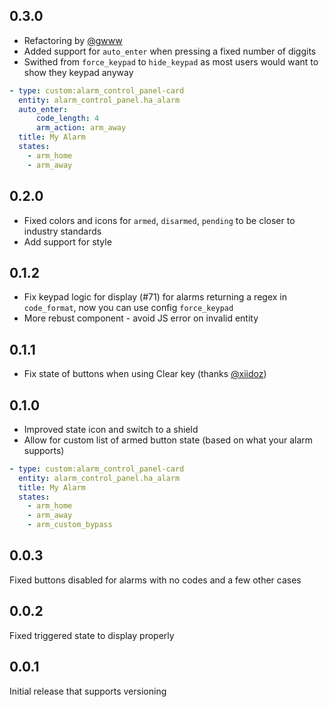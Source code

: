 ## 0.3.0
- Refactoring by [@gwww](https://github.com/gwww)
- Added support for `auto_enter` when pressing a fixed number of diggits
- Swithed from `force_keypad` to `hide_keypad` as most users would want to show they keypad anyway

```yaml
- type: custom:alarm_control_panel-card
  entity: alarm_control_panel.ha_alarm
  auto_enter:
      code_length: 4
      arm_action: arm_away
  title: My Alarm
  states:
    - arm_home
    - arm_away
```

## 0.2.0
- Fixed colors and icons for `armed`, `disarmed`, `pending` to be closer to industry standards
- Add support for style

## 0.1.2
- Fix keypad logic for display (#71) for alarms returning a regex in `code_format`, now you can use config `force_keypad`
- More rebust component - avoid JS error on invalid entity

## 0.1.1
- Fix state of buttons when using Clear key (thanks [@xiidoz](https://github.com/xiidoz))

## 0.1.0
- Improved state icon and switch to a shield
- Allow for custom list of armed button state (based on what your alarm supports)

```yaml
- type: custom:alarm_control_panel-card
  entity: alarm_control_panel.ha_alarm
  title: My Alarm
  states:
    - arm_home
    - arm_away
    - arm_custom_bypass
```

## 0.0.3
Fixed buttons disabled for alarms with no codes and a few other cases

## 0.0.2
Fixed triggered state to display properly

## 0.0.1
Initial release that supports versioning